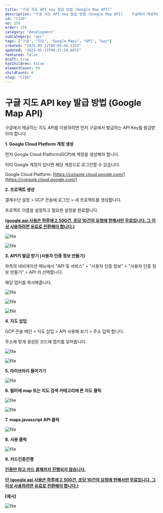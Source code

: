 ```yaml
---
title: "구글 지도 API key 발급 방법 (Google Map API)"
description: "구글 지도 API key 발급 방법 (Google Map API)    구글에서 제공하는 지도 API를 이용하려면 먼저 구글에서 발급하는 API Key를 발급받아야 합니다.     **1. Google Cloud Platform 계정 생성**  먼저 Google C..."
id: "C156"
no: 156
order: 156
category: "development"
subCategory: "api"
tags: ["구글", "지도", "Google Maps", "API", "key"]
created: "2025-05-13T08:05:44.133Z"
updated: "2025-05-13T08:27:50.607Z"
featured: false
draft: true
hasChildren: false
elementCount: 69
childCount: 0
slug: "C156"
---
```


# 구글 지도 API key 발급 방법 (Google Map API)



구글에서 제공하는 지도 API를 이용하려면 먼저 구글에서 발급하는 API Key를 발급받아야 합니다. 



**1. Google Cloud Platform 계정 생성**

먼저 Google Cloud Platform(GCP)에 계정을 생성해야 합니다. 

이미 Google 계정이 있다면 해당 계정으로 로그인할 수 있습니다.

Google Cloud Platform: [https://console.cloud.google.com/](https://console.cloud.google.com/)



**2. 프로젝트 생성** 

결제수단 설정 > GCP 콘솔에 로그인 > 새 프로젝트를 생성합니다. 

프로젝트 이름을 설정하고 필요한 설정을 완료합니다.

<u>**(google api 사용은 하루에 2,500건, 초당 10건의 요청에 한해서만 무료입니다. 그 이상 사용하려면 유료로 전환해야 합니다.)**</u>

![file](/images/5a5fe21bcbabe36f3b37227125d989b2.jpg)

![file](/images/62b472f582087965190a3eec7c74200d.jpg)



**3. API키 발급 받기 (사용자 인증 정보 만들기)** 

좌측의 네비게이션 메뉴에서 "API 및 서비스" > "사용자 인증 정보" > "사용자 인증 정보 만들기" > API 키 선택합니다. 

해당 앱키를 복사해줍니다.



![file](/images/d4472bb1ccfe7b199d815455aad90166.jpg)



![file](/images/f75f4ca67c1af8012c0e48330ad290e1.jpg)



![file](/images/4b4b389cb67585a29279881e4a39d6ee.jpg)



**4. 지도 삽입**

GCP 콘솔 메인 > 지도 삽입 > API 사용해 보기 > 주소 입력 합니다.

주소에 맞게 생성된 코드에 앱키를 넣어줍니다.



![file](/images/9524cfb2f1d473191c5bd712c8e2c9bc.jpg)



![file](/images/942904077a05aca8c53db84bd797ebf7.jpg)



**5. 라이브러리 들어가기**

![file](/images/8baf90c028f9bc5ee3afdf478ae0f5fa.jpg)



**6. 필터에 map 또는 지도 검색 카테고리에 뜬 지도 클릭**

![file](/images/9133061a11a1c138c270a9c9662ad3dc.jpg)

![file](/images/0739e7a7d76ebbabc0fc39173c60ceee.jpg)



**7. maps javascript API 클릭**

![file](/images/1458619bb287b0f576cef53b31bf23b0.jpg)



**8. 사용 클릭**

![file](/images/8db64601a26f5e5215f15fdfd344c03b.jpg)



**9. 카드인증진행**

<u>**인증만 하고 카드 결제까지 진행되지 않습니다.**</u>

<u>**단 (google api 사용은 하루에 2,500건, 초당 10건의 요청에 한해서만 무료입니다. 그 이상 사용하려면 유료로 전환해야 합니다.)**</u>



**[예시]**

![file](/images/2d0820ca2b4f02ff1172e7adf91585b6.jpg)
